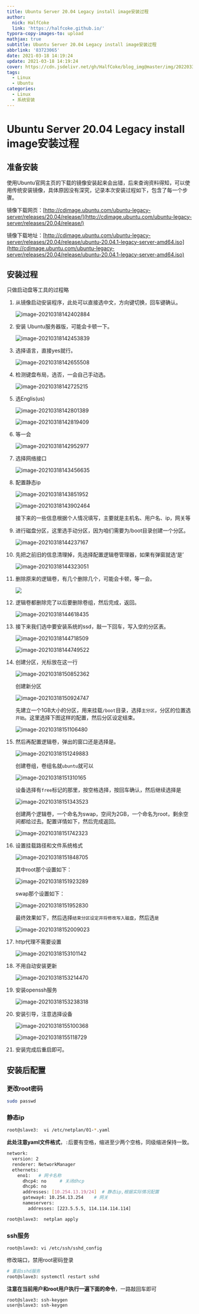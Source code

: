 ```yaml
---
title: Ubuntu Server 20.04 Legacy install image安装过程
author:
  nick: HalfCoke
  link: 'https://halfcoke.github.io/'
typora-copy-images-to: upload
mathjax: true
subtitle: Ubuntu Server 20.04 Legacy install image安装过程
abbrlink: '83723065'
date: 2021-03-18 14:19:24
update: 2021-03-18 14:19:24
cover: https://cdn.jsdelivr.net/gh/HalfCoke/blog_img@master/img/202203310136134.png
tags:
  - Linux
  - Ubuntu
categories:
  - Linux
  - 系统安装
---
```


# Ubuntu Server 20.04 Legacy install image安装过程

## 准备安装

使用Ubuntu官网主页的下载的镜像安装起来会出错，后来查询资料得知，可以使用传统安装镜像，具体原因没有深究，记录本次安装过程如下，包含了每一个步骤。

镜像下载网页：[http://cdimage.ubuntu.com/ubuntu-legacy-server/releases/20.04/release/](http://cdimage.ubuntu.com/ubuntu-legacy-server/releases/20.04/release/)

镜像下载地址：[http://cdimage.ubuntu.com/ubuntu-legacy-server/releases/20.04/release/ubuntu-20.04.1-legacy-server-amd64.iso](http://cdimage.ubuntu.com/ubuntu-legacy-server/releases/20.04/release/ubuntu-20.04.1-legacy-server-amd64.iso)

## 安装过程

只做启动盘等工具的过程略

1. 从镜像启动安装程序，此处可以直接选中文，方向键切换，回车键确认。

   ![image-20210318142402884](https://cdn.jsdelivr.net/gh/HalfCoke/blog_img@master/img/202203310136553.png)

2. 安装 Ubuntu服务器版，可能会卡顿一下。

   ![image-20210318142453839](https://cdn.jsdelivr.net/gh/HalfCoke/blog_img@master/img/202203310136887.png)

3. 选择语言，直接yes就行。

   ![image-20210318142655508](https://cdn.jsdelivr.net/gh/HalfCoke/blog_img@master/img/202203310136530.png)

4. 检测键盘布局，选否，一会自己手动选。

   ![image-20210318142725215](https://cdn.jsdelivr.net/gh/HalfCoke/blog_img@master/img/202203310136416.png)

5. 选Englis(us)

   ![image-20210318142801389](https://cdn.jsdelivr.net/gh/HalfCoke/blog_img@master/img/202203310136449.png)

   ![image-20210318142819409](https://cdn.jsdelivr.net/gh/HalfCoke/blog_img@master/img/202203310136965.png)

6. 等一会

   ![image-20210318142952977](https://cdn.jsdelivr.net/gh/HalfCoke/blog_img@master/img/202203310136540.png)

7. 选择网络接口

   ![image-20210318143456635](https://cdn.jsdelivr.net/gh/HalfCoke/blog_img@master/img/202203310136802.png)

8. 配置静态ip

   ![image-20210318143851952](https://cdn.jsdelivr.net/gh/HalfCoke/blog_img@master/img/202203310136699.png)

   ![image-20210318143902464](https://cdn.jsdelivr.net/gh/HalfCoke/blog_img@master/img/202203310136636.png)

   接下来的一些信息根据个人情况填写，主要就是主机名、用户名、ip，网关等

9. 进行磁盘分区，这里选手动分区，因为咱们需要为/boot目录创建一个分区。

   ![image-20210318144237167](https://cdn.jsdelivr.net/gh/HalfCoke/blog_img@master/img/202203310136708.png)

10. 先把之前旧的信息清理掉，先选择配置逻辑卷管理器，如果有弹窗就选‘是’

    ![image-20210318144323051](https://cdn.jsdelivr.net/gh/HalfCoke/blog_img@master/img/202203310136111.png)

    

11. 删除原来的逻辑卷，有几个删除几个，可能会卡顿，等一会。

    ![](https://cdn.jsdelivr.net/gh/HalfCoke/blog_img@master/img/202203310136941.png)

12. 逻辑卷都删除完了以后要删除卷组，然后完成，返回。

    ![image-20210318144618435](https://cdn.jsdelivr.net/gh/HalfCoke/blog_img@master/img/202203310137055.png)

13. 接下来我们选中要安装系统的ssd，敲一下回车，写入空的分区表。

    ![image-20210318144718509](https://cdn.jsdelivr.net/gh/HalfCoke/blog_img@master/img/202203310137723.png)

    ![image-20210318144749522](https://gitee.com/halfcoke/blog_img/raw/master/20210318144749.png)

14. 创建分区，光标放在这一行

    ![image-20210318150852362](https://cdn.jsdelivr.net/gh/HalfCoke/blog_img@master/img/202203310137549.png)

    创建新分区

    ![image-20210318150924747](https://cdn.jsdelivr.net/gh/HalfCoke/blog_img@master/img/202203310137417.png)

    先建立一个1GB大小的分区，用来挂载`/boot`目录，选择`主分区`，分区的位置选`开始`。这里选择下图这样的配置，然后分区设定结束。

    ![image-20210318151106480](https://cdn.jsdelivr.net/gh/HalfCoke/blog_img@master/img/202203310137234.png)

15. 然后再配置逻辑卷，弹出的窗口还是选择是。

    ![image-20210318151249883](https://cdn.jsdelivr.net/gh/HalfCoke/blog_img@master/img/202203310137222.png)

    创建卷组，卷组名就`ubuntu`就可以

    ![image-20210318151310165](https://cdn.jsdelivr.net/gh/HalfCoke/blog_img@master/img/202203310137612.png)

    设备选择有`free`标记的那里，按空格选择，按回车确认，然后继续选择是

    ![image-20210318151343523](https://gitee.com/halfcoke/blog_img/raw/master/20210318151343.png)

    创建两个逻辑卷，一个命名为swap，空间为2GB，一个命名为root，剩余空间都给过去。配置详情如下，然后完成返回。

    ![image-20210318151742323](https://cdn.jsdelivr.net/gh/HalfCoke/blog_img@master/img/202203310137645.png)

16. 设置挂载路径和文件系统格式

    ![image-20210318151848705](https://cdn.jsdelivr.net/gh/HalfCoke/blog_img@master/img/202203310137073.png)

    其中root那个设置如下：

    ![image-20210318151923289](https://cdn.jsdelivr.net/gh/HalfCoke/blog_img@master/img/202203310137603.png)

    swap那个设置如下：

    ![image-20210318151952830](https://gitee.com/halfcoke/blog_img/raw/master/20210318151952.png)

    最终效果如下，然后选择`结束分区设定并将修改写入磁盘`，然后选`是`

    ![image-20210318152009023](https://cdn.jsdelivr.net/gh/HalfCoke/blog_img@master/img/202203310137160.png)

17. http代理不需要设置

    ![image-20210318153101142](https://cdn.jsdelivr.net/gh/HalfCoke/blog_img@master/img/202203310137615.png)

18. 不用自动安装更新

    ![image-20210318153214470](https://gitee.com/halfcoke/blog_img/raw/master/20210318153214.png)

19. 安装openssh服务

    ![image-20210318153238318](https://cdn.jsdelivr.net/gh/HalfCoke/blog_img@master/img/202203310137130.png)

20. 安装引导，注意选择设备

    ![image-20210318155100368](https://cdn.jsdelivr.net/gh/HalfCoke/blog_img@master/img/202203310137570.png)

    ![image-20210318155118729](https://cdn.jsdelivr.net/gh/HalfCoke/blog_img@master/img/202203310137425.png)

21. 安装完成后重启即可。

## 安装后配置

### 更改root密码

```bash
sudo passwd
```

### 静态ip

```bash
root@slave3:  vi /etc/netplan/01-*.yaml

```

**此处注意yaml文件格式**，`:`后要有空格，缩进至少两个空格，同级缩进保持一致。

```bash
network:
  version: 2
  renderer: NetworkManager
  ethernets:
    eno1:   # 网卡名称
      dhcp4: no     # 关闭dhcp
      dhcp6: no
      addresses: [10.254.13.19/24]  # 静态ip,根据实际情况配置
      gateway4: 10.254.13.254    # 网关
      nameservers:
        addresses: [223.5.5.5, 114.114.114.114]
```

```bash
root@slave3:  netplan apply
```

### ssh服务

```
root@slave3: vi /etc/ssh/sshd_config
```

修改端口，禁用root密码登录

```bash
# 重启sshd服务
root@slave3: systemctl restart sshd
```

**注意在当前用户和root用户执行一遍下面的命令**，一路敲回车即可

```bashr
root@slave3: ssh-keygen
user@slave3: ssh-keygen
```

